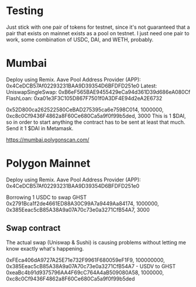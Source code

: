 Testing
=======

Just stick with one pair of tokens for testnet, since it's not guaranteed that a pair that exists on mainnet exists as a pool on testnet. I just need one pair to work, some combination of USDC, DAI, and WETH, probably.

# Mumbai
Deploy using Remix.
Aave Pool Address Provider (APP): 0x4CeDCB57Af02293231BAA9D39354D6BFDFD251e0
Latest:
    UniswapSingleSwap: 0xB6eF565BAE9455429eCa94d361D39d686eA080Cf
    FlashLoan: 0xa01e3F3C105D867F7501f0A3DF4E94d2eA2E6732

0x52D800ca262522580CeBAD275395ca6e7598C014, 1000000, 0xc8c0Cf9436F4862a8F60Ce680Ca5a9f0f99b5ded, 3000
This is 1 $DAI, so in order to start anything the contract has to be sent at least that much. Send it 1 $DAI in Metamask.

https://mumbai.polygonscan.com/

# Polygon Mainnet
Deploy using Remix.
Aave Pool Address Provider (APP): 0x4CeDCB57Af02293231BAA9D39354D6BFDFD251e0

Borrowing 1 USDC to swap GHST
0x2791Bca1f2de4661ED88A30C99A7a9449Aa84174, 1000000, 0x385Eeac5cB85A38A9a07A70c73e0a3271CfB54A7, 3000

## Swap contract
The actual swap (Uniswap & Sushi) is causing problems without letting me know exactly what's happening.

0xFEca406dA9727A25E71e732F9961F680059eF1F9, 100000000, 0x385Eeac5cB85A38A9a07A70c73e0a3271CfB54A7 - USDV to GHST
0xeaBc4b91d9375796AA4F69cC764A4aB509080A58, 1000000, 0xc8c0Cf9436F4862a8F60Ce680Ca5a9f0f99b5ded